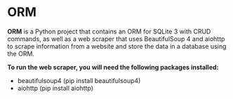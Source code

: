 # ORM
__ORM__ is a Python project that contains an ORM for SQLite 3 with CRUD commands, as well as a web scraper that uses BeautifulSoup 4 and aiohttp to scrape information from a website and store the data in a database using the ORM.

__To run the web scraper, you will need  the following packages installed:__

- beautifulsoup4 (pip install beautifulsoup4)
- aiohttp (pip install aiohttp)
